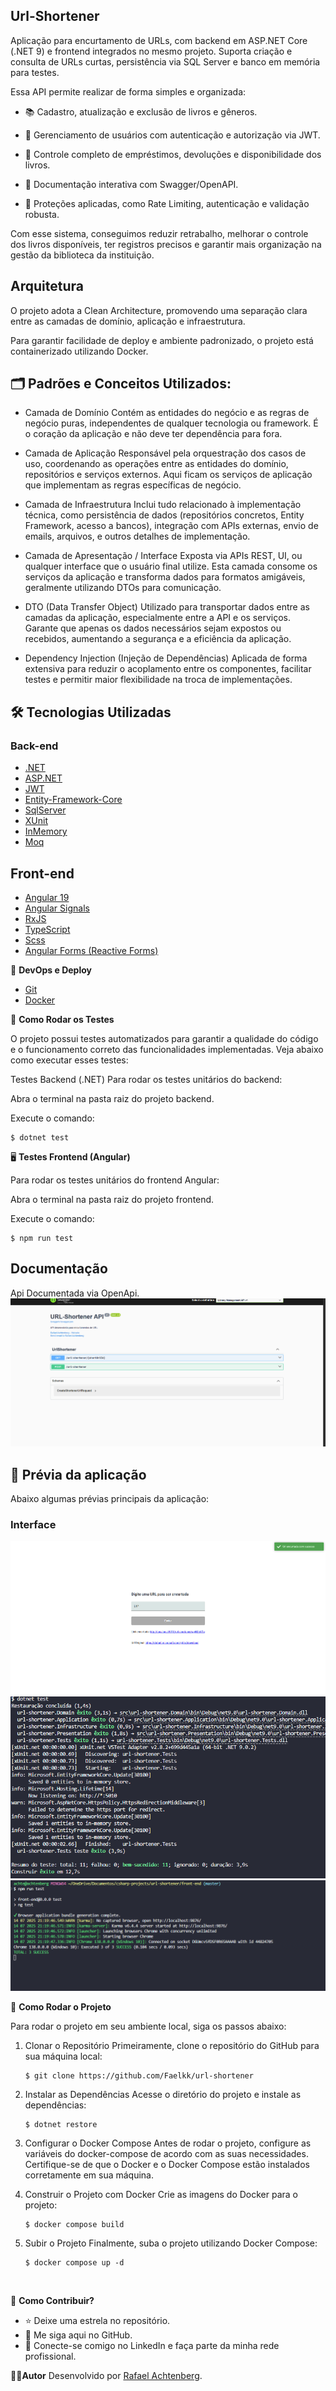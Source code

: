 ## Url-Shortener


Aplicação para encurtamento de URLs, com backend em ASP.NET Core (.NET 9) e frontend integrados no mesmo projeto. Suporta criação e consulta de URLs curtas, persistência via SQL Server e banco em memória para testes.

Essa API permite realizar de forma simples e organizada:

- 📚 Cadastro, atualização e exclusão de livros e gêneros.

- 👤 Gerenciamento de usuários com autenticação e autorização via JWT.

- 🔄 Controle completo de empréstimos, devoluções e disponibilidade dos livros.

- 📑 Documentação interativa com Swagger/OpenAPI.

- 🚀 Proteções aplicadas, como Rate Limiting, autenticação e validação robusta.

Com esse sistema, conseguimos reduzir retrabalho, melhorar o controle dos livros disponíveis, ter registros precisos e garantir mais organização na gestão da biblioteca da instituição.

## Arquitetura

O projeto adota a Clean Architecture, promovendo uma separação clara entre as camadas de domínio, aplicação e infraestrutura.

Para garantir facilidade de deploy e ambiente padronizado, o projeto está containerizado utilizando Docker.

## 🗂️ Padrões e Conceitos Utilizados:

- Camada de Domínio
  Contém as entidades do negócio e as regras de negócio puras, independentes de qualquer tecnologia ou framework. É o coração da aplicação e não deve ter dependência para fora.

- Camada de Aplicação
  Responsável pela orquestração dos casos de uso, coordenando as operações entre as entidades do domínio, repositórios e serviços externos. Aqui ficam os serviços de aplicação que implementam as regras específicas de negócio.

- Camada de Infraestrutura
  Inclui tudo relacionado à implementação técnica, como persistência de dados (repositórios concretos, Entity Framework, acesso a bancos), integração com APIs externas, envio de emails, arquivos, e outros detalhes de implementação.

- Camada de Apresentação / Interface
  Exposta via APIs REST, UI, ou qualquer interface que o usuário final utilize. Esta camada consome os serviços da aplicação e transforma dados para formatos amigáveis, geralmente utilizando DTOs para comunicação.

- DTO (Data Transfer Object)
  Utilizado para transportar dados entre as camadas da aplicação, especialmente entre a API e os serviços. Garante que apenas os dados necessários sejam expostos ou recebidos, aumentando a segurança e a eficiência da aplicação.

- Dependency Injection (Injeção de Dependências)
  Aplicada de forma extensiva para reduzir o acoplamento entre os componentes, facilitar testes e permitir maior flexibilidade na troca de implementações.

## 🛠️ Tecnologias Utilizadas

### Back-end

- [.NET](https://dotnet.microsoft.com/pt-br/)
- [ASP.NET](https://learn.microsoft.com/pt-br/aspnet/core/?view=aspnetcore-9.0&WT.mc_id=dotnet-35129-website)
- [JWT](https://jwt.io/)
- [Entity-Framework-Core](https://learn.microsoft.com/en-us/ef/core/)
- [SqlServer](https://www.microsoft.com/pt-br/sql-server/sql-server-downloads)
- [XUnit](https://learn.microsoft.com/pt-br/dotnet/core/testing/unit-testing-csharp-with-xunit)
- [InMemory](https://learn.microsoft.com/pt-br/ef/core/providers/in-memory/?tabs=dotnet-core-cli)
- [Moq](https://learn.microsoft.com/pt-br/shows/visual-studio-toolbox/unit-testing-moq-framework)

## Front-end

- [Angular 19](https://angular.io/)
- [Angular Signals](https://angular.dev/features/reactivity)
- [RxJS](https://rxjs.dev/)
- [TypeScript](https://www.typescriptlang.org/)
- [Scss](https://sass-lang.com/)
- [Angular Forms (Reactive Forms)](https://angular.io/guide/reactive-forms)

🔧 **DevOps e Deploy**

- [Git](https://git-scm.com)
- [Docker](https://www.docker.com/)

🧪 **Como Rodar os Testes**

O projeto possui testes automatizados para garantir a qualidade do código e o funcionamento correto das funcionalidades implementadas. Veja abaixo como executar esses testes:

Testes Backend (.NET)
Para rodar os testes unitários do backend:

Abra o terminal na pasta raiz do projeto backend.

Execute o comando:

    $ dotnet test

🖥️ **Testes Frontend (Angular)**

Para rodar os testes unitários do frontend Angular:

Abra o terminal na pasta raiz do projeto frontend.

Execute o comando:

    $ npm run test

## Documentação

Api Documentada via OpenApi.
![Swagger UI](./docs/swagger-doc.png)

## 📸 Prévia da aplicação

Abaixo algumas prévias principais da aplicação:

### Interface

![Tela de interface](./docs/interface.png)
![Tela de testes-back-end](./docs/back-end-test.png)
![Tela de testes-front-end](./docs/front-end-test.png)

🚀 **Como Rodar o Projeto**

Para rodar o projeto em seu ambiente local, siga os passos abaixo:

1.  Clonar o Repositório
    Primeiramente, clone o repositório do GitHub para sua máquina local:

        $ git clone https://github.com/Faelkk/url-shortener

2.  Instalar as Dependências
    Acesse o diretório do projeto e instale as dependências:

        $ dotnet restore

3.  Configurar o Docker Compose
    Antes de rodar o projeto, configure as variáveis do docker-compose de acordo com as suas necessidades. Certifique-se de que o Docker e o Docker Compose estão instalados corretamente em sua máquina.

4.  Construir o Projeto com Docker
    Crie as imagens do Docker para o projeto:

        $ docker compose build

5.  Subir o Projeto
    Finalmente, suba o projeto utilizando Docker Compose:

        $ docker compose up -d

<br>

🤝 **Como Contribuir?**

- ⭐ Deixe uma estrela no repositório.
- 🔗 Me siga aqui no GitHub.
- 👥 Conecte-se comigo no LinkedIn e faça parte da minha rede profissional.

👨‍💻**Autor**
Desenvolvido por [Rafael Achtenberg](linkedin.com/in/rafael-achtenberg-7a4b12284/).

